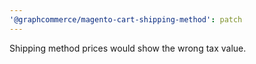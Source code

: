 ```yaml
---
'@graphcommerce/magento-cart-shipping-method': patch
---
```


Shipping method prices would show the wrong tax value.

